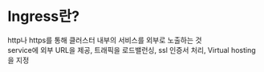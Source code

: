 # Ingress란?
http나 https를 통해 클러스터 내부의 서비스를 외부로 노출하는 것 <br>
service에 외부 URL을 제공, 트래픽을 로드밸런싱, ssl 인증서 처리, Virtual hosting을 지정
